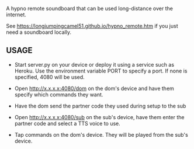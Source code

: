 A hypno remote soundboard that can be used long-distance over the internet.

See https://longjumpingcamel51.github.io/hypno_remote.htm if you just need a soundboard locally.


## USAGE

 - Start server.py on your device or deploy it using a service such as Heroku. Use the environment variable PORT to specify a port. If none is specified, 4080 will be used.

 - Open http://x.x.x.x:4080/dom on the dom's device and have them specify which commands they want.
 
 - Have the dom send the partner code they used during setup to the sub
 
 - Open http://x.x.x.x:4080/sub on the sub's device, have them enter the partner code and select a TTS voice to use.

 - Tap commands on the dom's device. They will be played from the sub's device.
